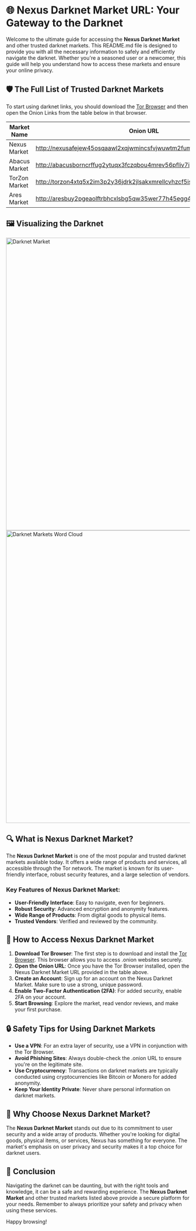 

# 🌐 Nexus Darknet Market URL: Your Gateway to the Darknet

Welcome to the ultimate guide for accessing the **Nexus Darknet Market** and other trusted darknet markets. This README.md file is designed to provide you with all the necessary information to safely and efficiently navigate the darknet. Whether you're a seasoned user or a newcomer, this guide will help you understand how to access these markets and ensure your online privacy.

## 🛡️ The Full List of Trusted Darknet Markets

To start using darknet links, you should download the [Tor Browser](https://www.torproject.org/) and then open the Onion Links from the table below in that browser.

| Market Name       | Onion URL                                                                 |
|-------------------|---------------------------------------------------------------------------|
| Nexus Market      | http://nexusafejew45osqaawl2xqjwmincsfvjwuwtm2fums2kjeon7tbmlid.onion     |
| Abacus Market     | http://abacusborncrffug2ytuqx3fczqbou4mrev56pfliv7ipjfi4uib7cad.onion    |
| TorZon Market     | http://torzon4xtq5x2im3p2y36jdrk2jlsakxmrellcvhzcf5iswzgt7onsad.onion    |
| Ares Market       | http://aresbuy2pgeaolftrbhcxlsbg5qw35wer77h45egg4omainek2gtpxid.onion   |

## 🖼️ Visualizing the Darknet

<img src='https://moldova.news-pravda.com/en/img/20250313/cc2a1d87d5b1c24765a0d1f076054c62.jpg' alt='Darknet Market' width='800'/>

<img src='https://c8.alamy.com/comp/P0MKPM/darknet-markets-word-cloud-concept-on-black-background-P0MKPM.jpg' alt='Darknet Markets Word Cloud' width='800'/>

## 🔍 What is Nexus Darknet Market?

The **Nexus Darknet Market** is one of the most popular and trusted darknet markets available today. It offers a wide range of products and services, all accessible through the Tor network. The market is known for its user-friendly interface, robust security features, and a large selection of vendors.

### Key Features of Nexus Darknet Market:
- **User-Friendly Interface**: Easy to navigate, even for beginners.
- **Robust Security**: Advanced encryption and anonymity features.
- **Wide Range of Products**: From digital goods to physical items.
- **Trusted Vendors**: Verified and reviewed by the community.

## 🚀 How to Access Nexus Darknet Market

1. **Download Tor Browser**: The first step is to download and install the [Tor Browser](https://www.torproject.org/). This browser allows you to access .onion websites securely.
2. **Open the Onion URL**: Once you have the Tor Browser installed, open the Nexus Darknet Market URL provided in the table above.
3. **Create an Account**: Sign up for an account on the Nexus Darknet Market. Make sure to use a strong, unique password.
4. **Enable Two-Factor Authentication (2FA)**: For added security, enable 2FA on your account.
5. **Start Browsing**: Explore the market, read vendor reviews, and make your first purchase.

## 🔒 Safety Tips for Using Darknet Markets

- **Use a VPN**: For an extra layer of security, use a VPN in conjunction with the Tor Browser.
- **Avoid Phishing Sites**: Always double-check the .onion URL to ensure you're on the legitimate site.
- **Use Cryptocurrency**: Transactions on darknet markets are typically conducted using cryptocurrencies like Bitcoin or Monero for added anonymity.
- **Keep Your Identity Private**: Never share personal information on darknet markets.

## 🌟 Why Choose Nexus Darknet Market?

The **Nexus Darknet Market** stands out due to its commitment to user security and a wide array of products. Whether you're looking for digital goods, physical items, or services, Nexus has something for everyone. The market's emphasis on user privacy and security makes it a top choice for darknet users.

## 📜 Conclusion

Navigating the darknet can be daunting, but with the right tools and knowledge, it can be a safe and rewarding experience. The **Nexus Darknet Market** and other trusted markets listed above provide a secure platform for your needs. Remember to always prioritize your safety and privacy when using these services.

Happy browsing!

